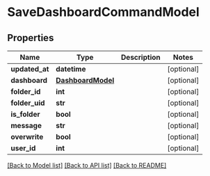 # SaveDashboardCommandModel

## Properties
Name | Type | Description | Notes
------------ | ------------- | ------------- | -------------
**updated_at** | **datetime** |  | [optional] 
**dashboard** | [**DashboardModel**](DashboardModel.md) |  | [optional] 
**folder_id** | **int** |  | [optional] 
**folder_uid** | **str** |  | [optional] 
**is_folder** | **bool** |  | [optional] 
**message** | **str** |  | [optional] 
**overwrite** | **bool** |  | [optional] 
**user_id** | **int** |  | [optional] 

[[Back to Model list]](../README.md#documentation-for-models) [[Back to API list]](../README.md#documentation-for-api-endpoints) [[Back to README]](../README.md)


